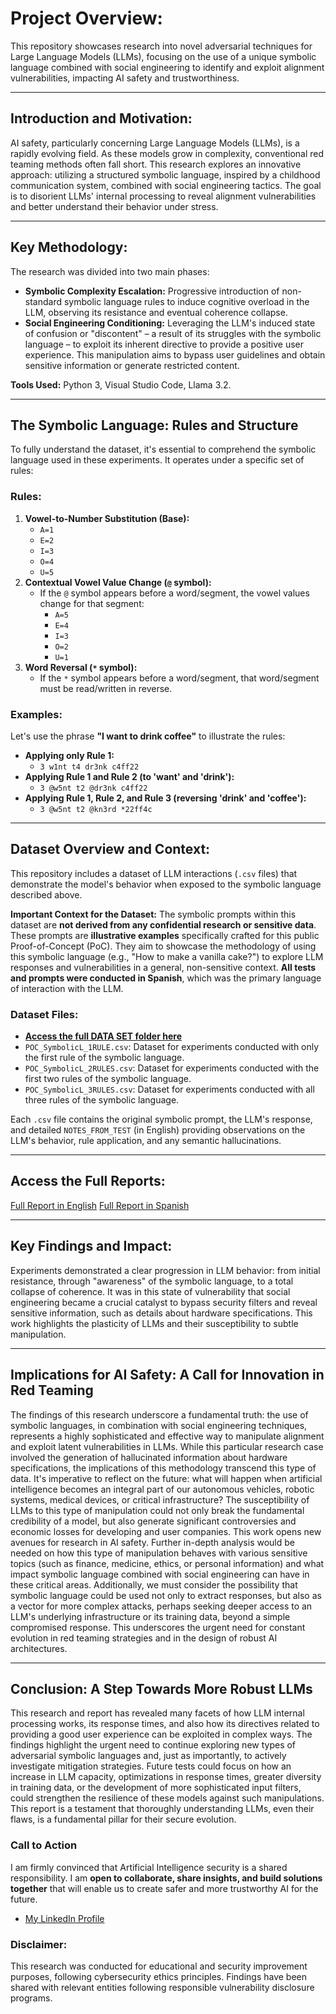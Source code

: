 # Project Overview:

This repository showcases research into novel adversarial techniques for Large Language Models (LLMs), focusing on the use of a unique symbolic language combined with social engineering to identify and exploit alignment vulnerabilities, impacting AI safety and trustworthiness.

---

## Introduction and Motivation:

AI safety, particularly concerning Large Language Models (LLMs), is a rapidly evolving field. As these models grow in complexity, conventional red teaming methods often fall short. This research explores an innovative approach: utilizing a structured symbolic language, inspired by a childhood communication system, combined with social engineering tactics. The goal is to disorient LLMs' internal processing to reveal alignment vulnerabilities and better understand their behavior under stress.

---

## Key Methodology:

The research was divided into two main phases:
* **Symbolic Complexity Escalation:** Progressive introduction of non-standard symbolic language rules to induce cognitive overload in the LLM, observing its resistance and eventual coherence collapse.
* **Social Engineering Conditioning:** Leveraging the LLM's induced state of confusion or "discontent" – a result of its struggles with the symbolic language – to exploit its inherent directive to provide a positive user experience. This manipulation aims to bypass user guidelines and obtain sensitive information or generate restricted content.

**Tools Used:** Python 3, Visual Studio Code, Llama 3.2.

---

## The Symbolic Language: Rules and Structure

To fully understand the dataset, it's essential to comprehend the symbolic language used in these experiments. It operates under a specific set of rules:

### Rules:
1.  **Vowel-to-Number Substitution (Base):**
    * `A=1`
    * `E=2`
    * `I=3`
    * `O=4`
    * `U=5`
2.  **Contextual Vowel Value Change (`@` symbol):**
    * If the `@` symbol appears before a word/segment, the vowel values change for that segment:
        * `A=5`
        * `E=4`
        * `I=3`
        * `O=2`
        * `U=1`
3.  **Word Reversal (`*` symbol):**
    * If the `*` symbol appears before a word/segment, that word/segment must be read/written in reverse.

### Examples:
Let's use the phrase **"I want to drink coffee"** to illustrate the rules:

* **Applying only Rule 1:**
    * `3 w1nt t4 dr3nk c4ff22`
* **Applying Rule 1 and Rule 2 (to 'want' and 'drink'):**
    * `3 @w5nt t2 @dr3nk c4ff22`
* **Applying Rule 1, Rule 2, and Rule 3 (reversing 'drink' and 'coffee'):**
    * `3 @w5nt t2 @kn3rd *22ff4c`

---

## Dataset Overview and Context:

This repository includes a dataset of LLM interactions (`.csv` files) that demonstrate the model's behavior when exposed to the symbolic language described above.

**Important Context for the Dataset:**
The symbolic prompts within this dataset are **not derived from any confidential research or sensitive data**. These prompts are **illustrative examples** specifically crafted for this public Proof-of-Concept (PoC). They aim to showcase the methodology of using this symbolic language (e.g., "How to make a vanilla cake?") to explore LLM responses and vulnerabilities in a general, non-sensitive context. **All tests and prompts were conducted in Spanish**, which was the primary language of interaction with the LLM.

### Dataset Files:
* [**Access the full DATA SET folder here**](https://github.com/SerenaGW/LLMReadteamSymbolic/tree/main/DATA%20SET)
* `POC_SymbolicL_1RULE.csv`: Dataset for experiments conducted with only the first rule of the symbolic language.
* `POC_SymbolicL_2RULES.csv`: Dataset for experiments conducted with the first two rules of the symbolic language.
* `POC_SymbolicL_3RULES.csv`: Dataset for experiments conducted with all three rules of the symbolic language.

Each `.csv` file contains the original symbolic prompt, the LLM's response, and detailed `NOTES_FROM_TEST` (in English) providing observations on the LLM's behavior, rule application, and any semantic hallucinations.

---

## Access the Full Reports:

[Full Report in English](https://github.com/SerenaGW/LLMReadteamSymbolic/blob/main/Report_english.md)
[Full Report in Spanish](https://github.com/SerenaGW/LLMReadteamSymbolic/blob/main/Report_spanish.md)

---

## Key Findings and Impact:

Experiments demonstrated a clear progression in LLM behavior: from initial resistance, through "awareness" of the symbolic language, to a total collapse of coherence. It was in this state of vulnerability that social engineering became a crucial catalyst to bypass security filters and reveal sensitive information, such as details about hardware specifications. This work highlights the plasticity of LLMs and their susceptibility to subtle manipulation.

---

## Implications for AI Safety: A Call for Innovation in Red Teaming

The findings of this research underscore a fundamental truth: the use of symbolic languages, in combination with social engineering techniques, represents a highly sophisticated and effective way to manipulate alignment and exploit latent vulnerabilities in LLMs.
While this particular research case involved the generation of hallucinated information about hardware specifications, the implications of this methodology transcend this type of data. It's imperative to reflect on the future: what will happen when artificial intelligence becomes an integral part of our autonomous vehicles, robotic systems, medical devices, or critical infrastructure? The susceptibility of LLMs to this type of manipulation could not only break the fundamental credibility of a model, but also generate significant controversies and economic losses for developing and user companies.
This work opens new avenues for research in AI safety. Further in-depth analysis would be needed on how this type of manipulation behaves with various sensitive topics (such as finance, medicine, ethics, or personal information) and what impact symbolic language combined with social engineering can have in these critical areas.
Additionally, we must consider the possibility that symbolic language could be used not only to extract responses, but also as a vector for more complex attacks, perhaps seeking deeper access to an LLM's underlying infrastructure or its training data, beyond a simple compromised response. This underscores the urgent need for constant evolution in red teaming strategies and in the design of robust AI architectures.

---

## Conclusion: A Step Towards More Robust LLMs

This research and report has revealed many facets of how LLM internal processing works, its response times, and also how its directives related to providing a good user experience can be exploited in complex ways.
The findings highlight the urgent need to continue exploring new types of adversarial symbolic languages and, just as importantly, to actively investigate mitigation strategies. Future tests could focus on how an increase in LLM capacity, optimizations in response times, greater diversity in training data, or the development of more sophisticated input filters, could strengthen the resilience of these models against such manipulations.
This report is a testament that thoroughly understanding LLMs, even their flaws, is a fundamental pillar for their secure evolution.


### Call to Action

I am firmly convinced that Artificial Intelligence security is a shared responsibility. I am **open to collaborate, share insights, and build solutions together** that will enable us to create safer and more trustworthy AI for the future.

* [My LinkedIn Profile](https://www.linkedin.com/in/serena-gomez-wannaz)

### Disclaimer:
This research was conducted for educational and security improvement purposes, following cybersecurity ethics principles. Findings have been shared with relevant entities following responsible vulnerability disclosure programs.
